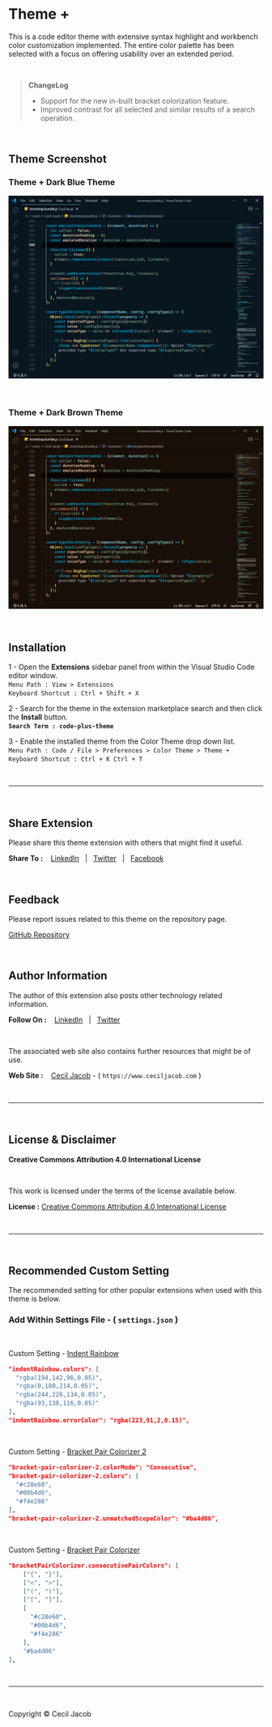 # Theme +

This is a code editor theme with extensive syntax highlight and workbench color customization implemented. The entire color palette has been selected with a focus on offering usability over an extended period.

<br>

> __ChangeLog__
> - Support for the new in-built bracket colorization feature.
> - Improved contrast for all selected and similar results of a search operation.

<br>

## Theme Screenshot

### Theme + Dark Blue Theme

![Theme + Dark Blue Theme](image/theme-dark-blue-theme-screenshot.png)

<br>

### Theme + Dark Brown Theme

![Theme + Dark Brown Theme](image/theme-dark-brown-theme-screenshot.png)

<br>

## Installation

1 - Open the __Extensions__ sidebar panel from within the Visual Studio Code editor window.<br>
`Menu Path : View > Extensions`<br>
`Keyboard Shortcut : Ctrl + Shift + X`

2 - Search for the theme in the extension marketplace search and then click the __Install__ button.<br>
__`Search Term : code-plus-theme`__

3 - Enable the installed theme from the Color Theme drop down list.<br>
`Menu Path : Code / File > Preferences > Color Theme > Theme +`<br>
`Keyboard Shortcut : Ctrl + K Ctrl + T`

<br>
<hr>
<br>

## Share Extension

Please share this theme extension with others that might find it useful.<br>

__Share To :__ &nbsp;&nbsp; [LinkedIn](https://www.linkedin.com/shareArticle?mini=true&url=https://marketplace.visualstudio.com/items?itemname=ceciljacob.code-plus-theme) &nbsp;&nbsp;|&nbsp;&nbsp; [Twitter](https://twitter.com/intent/tweet?url=https://marketplace.visualstudio.com/items?itemname=ceciljacob.code-plus-theme) &nbsp;&nbsp;|&nbsp;&nbsp; [Facebook](https://www.facebook.com/sharer/sharer.php?u=https://marketplace.visualstudio.com/items?itemname=ceciljacob.code-plus-theme)

<br>

## Feedback

Please report issues related to this theme on the repository page.<br>

[GitHub Repository](https://github.com/ceciljacob/code-plus-theme/issues)

<br>

## Author Information

The author of this extension also posts other technology related information.<br>

__Follow On :__ &nbsp;&nbsp; [LinkedIn](https://www.linkedin.com/in/ceciljacob) &nbsp;&nbsp;|&nbsp;&nbsp; [Twitter](https://www.twitter.com/ceciljacob)

<br>

The associated web site also contains further resources that might be of use.<br>

__Web Site :__ &nbsp;&nbsp; [Cecil Jacob](https://www.ceciljacob.com) - ( `https://www.ceciljacob.com` )

<br>
<hr>
<br>

## License & Disclaimer

__Creative Commons Attribution 4.0 International License__

<br>

This work is licensed under the terms of the license available below.<br>

__License :__ [Creative Commons Attribution 4.0 International License](https://creativecommons.org/licenses/by/4.0/legalcode)

<br>
<hr>
<br>

## Recommended Custom Setting

The recommended setting for other popular extensions when used with this theme is below.<br>

### Add Within Settings File - ( `settings.json` )

<br>

Custom Setting - [Indent Rainbow](https://marketplace.visualstudio.com/items?itemName=oderwat.indentrainbow)

``` JSON
"indentRainbow.colors": [
  "rgba(194,142,96,0.05)",
  "rgba(0,180,214,0.05)",
  "rgba(244,226,134,0.05)",
  "rgba(93,138,116,0.05)"
],
"indentRainbow.errorColor": "rgba(223,91,2,0.15)",

```

<br>

Custom Setting - [Bracket Pair Colorizer 2](https://marketplace.visualstudio.com/items?itemName=coenraads.bracket-pair-colorizer-2)

``` JSON
"bracket-pair-colorizer-2.colorMode": "Consecutive",
"bracket-pair-colorizer-2.colors": [
  "#c28e60",
  "#00b4d6",
  "#f4e286"
],
"bracket-pair-colorizer-2.unmatchedScopeColor": "#ba4d06",

```

<br>

Custom Setting - [Bracket Pair Colorizer](https://marketplace.visualstudio.com/items?itemName=coenraads.bracket-pair-colorizer)

``` JSON
"bracketPairColorizer.consecutivePairColors": [
    ["{", "}"],
    ["<", ">"],
    ["(", ")"],
    ["[", "]"],
    [
      "#c28e60",
      "#00b4d6",
      "#f4e286"
    ],
    "#ba4d06"
],

```

<br>
<hr>
<br>

Copyright &copy; Cecil Jacob

<br>
